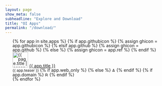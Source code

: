 ```yaml
---
layout: page
show_meta: false
subheadline: "Explore and Download"
title: "OI Apps"
permalink: "/download/"
---
```

<ul style="list-style: none; line-height:1; margin-bottom:1em">
    {% for app in site.apps %}
		{% if app.githubicon %}
		{% assign ghicon = app.githubicon %}
		{% elsif app.github %}
		{% assign ghicon = app.github %}
		{% else %}
		{% assign ghicon = app.ref %}
		{% endif %}
		<li><img src="https://raw.githubusercontent.com/openintents/{{ ghicon }}/master/promotion/icons/ic_launcher_{{ghicon}}_512.png" width="50" alt="{{ page.title | escape_once }}"/>
		<a href="{{ site.url }}/{{ app.ref}}">{{ app.title }}</a><br/>
		<small>{{ app.teaser }}</small>
		{% if app.web_only %}
		<!--web only-->
		{% else %}
		<img src="https://raw.githubusercontent.com/openintents/openintents.github.io/master/images/android.png" height="10" alt="Android"/>
		{% endif %}
		{% if app.domain %}
		<img src="https://raw.githubusercontent.com/openintents/openintents.github.io/master/images/blockstack.png" height="10" alt="Blockstack"/>
		{% endif %}
		</li>
    {% endfor %}
</ul>
